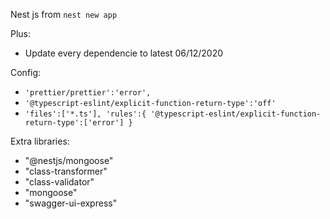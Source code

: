 Nest js from
`
nest new app
`

Plus: 
- Update every dependencie to latest 06/12/2020

Config:
- `'prettier/prettier':'error',`
- `'@typescript-eslint/explicit-function-return-type':'off'`
- `'files':['*.ts'],
  'rules':{
  '@typescript-eslint/explicit-function-return-type':['error']
  }`
  

Extra libraries: 
- "@nestjs/mongoose"
- "class-transformer"
- "class-validator"
- "mongoose"
- "swagger-ui-express"